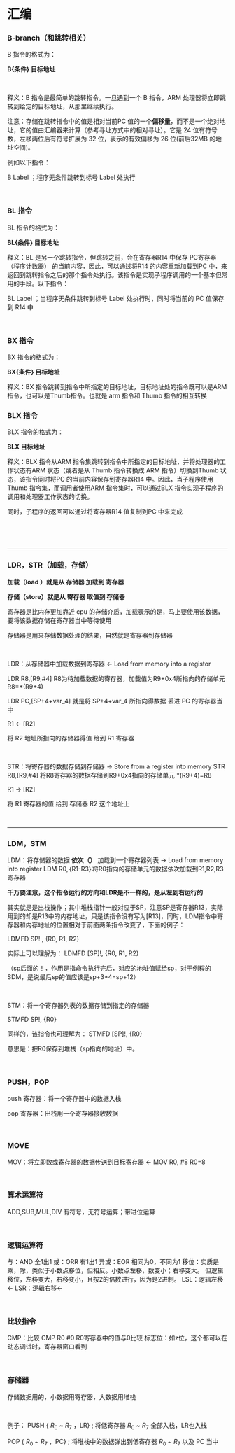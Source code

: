 # 汇编

### B-branch（和跳转相关）

B 指令的格式为：    

**B{条件} 目标地址**    

​    

释义：B 指令是最简单的跳转指令。一旦遇到一个 B 指令，ARM 处理器将立即跳转到给定的目标地址，从那里继续执行。    

注意：存储在跳转指令中的值是相对当前PC 值的一个**偏移量**，而不是一个绝对地址，它的值由汇编器来计算（参考寻址方式中的相对寻址）。它是 24 位有符号数，左移两位后有符号扩展为 32 位，表示的有效偏移为 26 位(前后32MB 的地址空间)。

例如以下指令：

B Label ；程序无条件跳转到标号 Label 处执行

​    

### BL 指令

BL 指令的格式为：

**BL{条件} 目标地址**    



释义：BL 是另一个跳转指令，但跳转之前，会在寄存器R14 中保存 PC寄存器（程序计数器） 的当前内容，因此，可以通过将R14 的内容重新加载到PC 中，来返回到跳转指令之后的那个指令处执行。该指令是实现子程序调用的一个基本但常用的手段。以下指令：

BL Label ；当程序无条件跳转到标号 Label 处执行时，同时将当前的 PC 值保存到 R14 中

​    

### BX 指令

BX 指令的格式为：

**BX{条件} 目标地址**     



释义：BX 指令跳转到指令中所指定的目标地址，目标地址处的指令既可以是ARM 指令，也可以是Thumb指令。也就是 arm 指令和 Thumb 指令的相互转换       



### BLX 指令

BLX 指令的格式为：

**BLX 目标地址**    



释义：BLX 指令从ARM 指令集跳转到指令中所指定的目标地址，并将处理器的工作状态有ARM 状态（或者是从 Thumb 指令转换成 ARM 指令）切换到Thumb 状态，该指令同时将PC 的当前内容保存到寄存器R14 中。因此，当子程序使用Thumb 指令集，而调用者使用ARM 指令集时，可以通过BLX 指令实现子程序的调用和处理器工作状态的切换。

同时，子程序的返回可以通过将寄存器R14 值复制到PC 中来完成

​    

​    

---

### LDR，STR（加载，存储）

**加载（load ）就是从 存储器 加载到 寄存器**

**存储（store）就是从 寄存器 取值到 存储器**

寄存器是比内存更加靠近 cpu 的存储介质，加载表示的是，马上要使用该数据，要将该数据存储在寄存器当中等待使用

存储器是用来存储数据处理的结果，自然就是寄存器到存储器

​        

LDR：从存储器中加载数据到寄存器 ← Load from memory into a registor    

LDR R8,[R9,#4]     R8为待加载数据的寄存器，加载值为R9+0x4所指向的存储单元 R8=*(R9+4)    

LDR PC,[SP+4+var_4] 就是将 SP+4+var_4 所指向得数据 丢进 PC 的寄存器当中    

R1 ← [R2]

将 R2 地址所指向的存储器得值 给到 R1 寄存器

​    

STR：将寄存器的数据存储到存储器 → Store from a register into memory STR R8,[R9,#4] 将R8寄存器的数据存储到R9+0x4指向的存储单元  *(R9+4)=R8

R1 → [R2]

将 R1 寄存器的值 给到 存储器 R2 这个地址上

​    

----

### LDM，STM

LDM：将存储器的数据 **依次（）** 加载到一个寄存器列表 → Load from memory into register LDM R0,｛R1-R3｝将R0指向的存储单元的数据依次加载到R1,R2,R3寄存器

**千万要注意，这个指令运行的方向和LDR是不一样的，是从左到右运行的**

其实就是是出栈操作；其中堆栈指针一般对应于SP，注意SP是寄存器R13，实际用到的却是R13中的内存地址，只是该指令没有写为[R13]，同时，LDM指令中寄存器和内存地址的位置相对于前面两条指令改变了，下面的例子：

LDMFD     SP! ,   {R0, R1, R2}

实际上可以理解为：    LDMFD     [SP]!,    {R0, R1, R2}

（sp后面的！，作用是指命令执行完后，对应的地址值赋给sp，对于例程的SDM，是说最后sp的值应该是sp+3*4=sp+12）

​    

STM：将一个寄存器列表的数据存储到指定的存储器

STMFD SP!, {R0}

同样的，该指令也可理解为： STMFD [SP]!, {R0}

意思是：把R0保存到堆栈（sp指向的地址）中。

​    

### PUSH，POP

push 寄存器：将一个寄存器中的数据入栈

pop 寄存器：出栈用一个寄存器接收数据

​    

### MOVE

MOV：将立即数或寄存器的数据传送到目标寄存器 ← MOV R0, #8        R0=8

​    

### 算术运算符

ADD,SUB,MUL,DIV 有符号，无符号运算；带进位运算

​    

### 逻辑运算符

与：AND 全1出1 或：ORR 有1出1 异或：EOR 相同为0，不同为1 移位：实质是乘，除，类似于小数点移位，但相反。小数点左移，数变小；右移变大。 但逻辑移位，左移变大，右移变小，且按2的倍数进行，因为是2进制。 LSL：逻辑左移← LSR：逻辑右移←

​    

### 比较指令

CMP：比较 CMP R0 #0 		R0寄存器中的值与0比较 标志位：如z位，这个都可以在动态调试时，寄存器窗口看到

​    

### 存储器

存储数据用的，小数据用寄存器，大数据用堆栈

​    

例子：
PUSH  { $R_0$ ~ $R_7$ ，LR} ; 将低寄存器 $R_0$ ~ $R_7$ 全部入栈，LR也入栈

POP { $R_0$ ~ $R_7$ ，PC} ; 将堆栈中的数据弹出到低寄存器 $R_0$ ~ $R_7$ 以及 PC 当中


